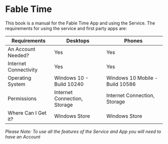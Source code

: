 # Fable Time

This book is a manual for the Fable Time App and using the Service. The requirements for using the service and first party apps are:

| Requirements | Desktops | Phones |
| -- | -- | -- |
| An Account Needed? | Yes | Yes |
| Internet Connectivity | Yes | Yes |
| Operating System | Windows 10 - Build 10240 | Windows 10 Mobile - Build 10586 |
| Permissions | Internet Connection, Storage | Internet Connection, Storage |
| Where Can I Get it? | Windows Store | Windows Store |

*Please Note: To use all the features of the Service and App you will need to have an Account*
